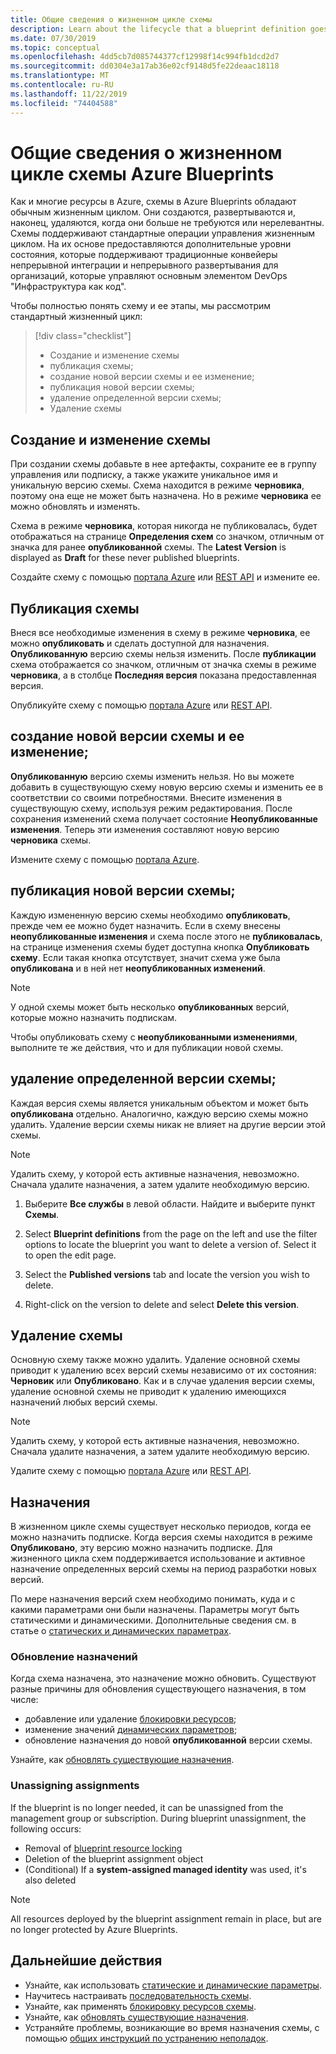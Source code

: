 ```yaml
---
title: Общие сведения о жизненном цикле схемы
description: Learn about the lifecycle that a blueprint definition goes through and details about each stage, including updating and removing blueprint assignments.
ms.date: 07/30/2019
ms.topic: conceptual
ms.openlocfilehash: 4dd5cb7d085744377cf12998f14c994fb1dcd2d7
ms.sourcegitcommit: dd0304e3a17ab36e02cf9148d5fe22deaac18118
ms.translationtype: MT
ms.contentlocale: ru-RU
ms.lasthandoff: 11/22/2019
ms.locfileid: "74404588"
---
```

# <a name="understand-the-lifecycle-of-an-azure-blueprint"></a>Общие сведения о жизненном цикле схемы Azure Blueprints

Как и многие ресурсы в Azure, схемы в Azure Blueprints обладают обычным жизненным циклом. Они создаются, развертываются и, наконец, удаляются, когда они больше не требуются или нерелевантны.
Схемы поддерживают стандартные операции управления жизненным циклом. На их основе предоставляются дополнительные уровни состояния, которые поддерживают традиционные конвейеры непрерывной интеграции и непрерывного развертывания для организаций, которые управляют основным элементом DevOps "Инфраструктура как код".

Чтобы полностью понять схему и ее этапы, мы рассмотрим стандартный жизненный цикл:

> [!div class="checklist"]
> - Создание и изменение схемы
> - публикация схемы;
> - создание новой версии схемы и ее изменение;
> - публикация новой версии схемы;
> - удаление определенной версии схемы;
> - Удаление схемы

## <a name="creating-and-editing-a-blueprint"></a>Создание и изменение схемы

При создании схемы добавьте в нее артефакты, сохраните ее в группу управления или подписку, а также укажите уникальное имя и уникальную версию схемы. Схема находится в режиме **черновика**, поэтому она еще не может быть назначена. Но в режиме **черновика** ее можно обновлять и изменять.

Схема в режиме **черновика**, которая никогда не публиковалась, будет отображаться на странице **Определения схем** со значком, отличным от значка для ранее **опубликованной** схемы. The **Latest Version** is displayed as **Draft** for these never published blueprints.

Создайте схему с помощью [портала Azure](../create-blueprint-portal.md#create-a-blueprint) или [REST API](../create-blueprint-rest-api.md#create-a-blueprint) и измените ее.

## <a name="publishing-a-blueprint"></a>Публикация схемы

Внеся все необходимые изменения в схему в режиме **черновика**, ее можно **опубликовать** и сделать доступной для назначения. **Опубликованную** версию схемы нельзя изменить. После **публикации** схема отображается со значком, отличным от значка схемы в режиме **черновика**, а в столбце **Последняя версия** показана предоставленная версия.

Опубликуйте схему с помощью [портала Azure](../create-blueprint-portal.md#publish-a-blueprint) или [REST API](../create-blueprint-rest-api.md#publish-a-blueprint).

## <a name="creating-and-editing-a-new-version-of-the-blueprint"></a>создание новой версии схемы и ее изменение;

**Опубликованную** версию схемы изменить нельзя. Но вы можете добавить в существующую схему новую версию схемы и изменить ее в соответствии со своими потребностями. Внесите изменения в существующую схему, используя режим редактирования. После сохранения изменений схема получает состояние **Неопубликованные изменения**. Теперь эти изменения составляют новую версию **черновика** схемы.

Измените схему с помощью [портала Azure](../create-blueprint-portal.md#edit-a-blueprint).

## <a name="publishing-a-new-version-of-the-blueprint"></a>публикация новой версии схемы;

Каждую измененную версию схемы необходимо **опубликовать**, прежде чем ее можно будет назначить. Если в схему внесены **неопубликованные изменения** и схема после этого не **публиковалась**, на странице изменения схемы будет доступна кнопка **Опубликовать схему**. Если такая кнопка отсутствует, значит схема уже была **опубликована** и в ней нет **неопубликованных изменений**.

> [!NOTE]
> У одной схемы может быть несколько **опубликованных** версий, которые можно назначить подпискам.

Чтобы опубликовать схему с **неопубликованными изменениями**, выполните те же действия, что и для публикации новой схемы.

## <a name="deleting-a-specific-version-of-the-blueprint"></a>удаление определенной версии схемы;

Каждая версия схемы является уникальным объектом и может быть **опубликована** отдельно. Аналогично, каждую версию схемы можно удалить. Удаление версии схемы никак не влияет на другие версии этой схемы.

> [!NOTE]
> Удалить схему, у которой есть активные назначения, невозможно. Сначала удалите назначения, а затем удалите необходимую версию.

1. Выберите **Все службы** в левой области. Найдите и выберите пункт **Схемы**.

1. Select **Blueprint definitions** from the page on the left and use the filter options to locate the blueprint you want to delete a version of. Select it to open the edit page.

1. Select the **Published versions** tab and locate the version you wish to delete.

1. Right-click on the version to delete and select **Delete this version**.

## <a name="deleting-the-blueprint"></a>Удаление схемы

Основную схему также можно удалить. Удаление основной схемы приводит к удалению всех версий схемы независимо от их состояния: **Черновик** или **Опубликовано**. Как и в случае удаления версии схемы, удаление основной схемы не приводит к удалению имеющихся назначений любых версий схемы.

> [!NOTE]
> Удалить схему, у которой есть активные назначения, невозможно. Сначала удалите назначения, а затем удалите необходимую версию.

Удалите схему с помощью [портала Azure](../create-blueprint-portal.md#delete-a-blueprint) или [REST API](../create-blueprint-rest-api.md#delete-a-blueprint).

## <a name="assignments"></a>Назначения

В жизненном цикле схемы существует несколько периодов, когда ее можно назначить подписке. Когда версия схемы находится в режиме **Опубликовано**, эту версию можно назначить подписке. Для жизненного цикла схем поддерживается использование и активное назначение определенных версий схемы на период разработки новых версий.

По мере назначения версий схем необходимо понимать, куда и с какими параметрами они были назначены. Параметры могут быть статическими и динамическими. Дополнительные сведения см. в статье о [статических и динамических параметрах](parameters.md).

### <a name="updating-assignments"></a>Обновление назначений

Когда схема назначена, это назначение можно обновить. Существуют разные причины для обновления существующего назначения, в том числе:

- добавление или удаление [блокировки ресурсов](resource-locking.md);
- изменение значений [динамических параметров](parameters.md#dynamic-parameters);
- обновление назначения до новой **опубликованной** версии схемы.

Узнайте, как [обновлять существующие назначения](../how-to/update-existing-assignments.md).

### <a name="unassigning-assignments"></a>Unassigning assignments

If the blueprint is no longer needed, it can be unassigned from the management group or subscription. During blueprint unassignment, the following occurs:

- Removal of [blueprint resource locking](resource-locking.md)
- Deletion of the blueprint assignment object
- (Conditional) If a **system-assigned managed identity** was used, it's also deleted

> [!NOTE]
> All resources deployed by the blueprint assignment remain in place, but are no longer protected by Azure Blueprints.

## <a name="next-steps"></a>Дальнейшие действия

- Узнайте, как использовать [статические и динамические параметры](parameters.md).
- Научитесь настраивать [последовательность схемы](sequencing-order.md).
- Узнайте, как применять [блокировку ресурсов схемы](resource-locking.md).
- Узнайте, как [обновлять существующие назначения](../how-to/update-existing-assignments.md).
- Устраняйте проблемы, возникающие во время назначения схемы, с помощью [общих инструкций по устранению неполадок](../troubleshoot/general.md).